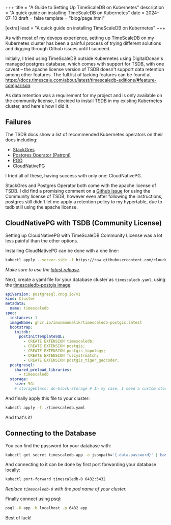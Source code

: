 +++
title = "A Guide to Setting Up TimeScaleDB on Kubernetes"
description = "A quick guide on installing TimeScaleDB on Kubernetes"
date = 2024-07-10
draft = false
template = "blog/page.html"

[extra]
lead = "A quick guide on installing TimeScaleDB on Kubernetes"
+++

As with most of my devops experience, setting up TimeScaleDB on my Kubernetes cluster has been a painful process
of trying different solutions and digging through Github issues until I succeed.

Initially, I tried using TimeScaleDB outside Kubernetes using DigitalOcean's managed postgres database, which comes
with support for TSDB, with one caveat – the apache license version of TSDB doesn't support data retention among other
features. The full list of lacking features can be found at <https://docs.timescale.com/about/latest/timescaledb-editions/#feature-comparison>.

As data retention was a requirement for my project and is only available on the community license,
I decided to install TSDB in my existing Kubernetes cluster, and here's how I did it.

## Failures

The TSDB docs show a list of recommended Kubernetes operators on their docs including:

- [StackGres]
- [Postgres Operator (Patroni)]
- [PGO]
- [CloudNativePG]

[stackgres]: https://github.com/ongres/stackgres
[postgres operator (patroni)]: https://github.com/zalando/postgres-operator
[pgo]: https://github.com/CrunchyData/postgres-operator
[cloudnativepg]: https://github.com/cloudnative-pg/cloudnative-pg

I tried all of these, having success with only one: CloudNativePG.

StackGres and Postgres Operator both come with the apache license of TSDB. I did find a promising comment on a
[Github issue] for using the Community license of TSDB, however even after following the instructions, postgres still
didn't let me apply a retention policy to my hypertable, due to tsdb still using the apache license.

[Github issue]: https://github.com/zalando/postgres-operator/issues/2132#issuecomment-2143626146

## CloudNativePG with TSDB (Community License)

Setting up CloudNativePG with TimeScaleDB Community License was a lot less painful than the other options.

Installing CloudNativePG can be done with a one liner:

```bash
kubectl apply --server-side -f https://raw.githubusercontent.com/cloudnative-pg/cloudnative-pg/release-1.23/releases/cnpg-1.23.2.yaml
```

*Make sure to use the [latest release].*

[latest release]: https://github.com/cloudnative-pg/cloudnative-pg/releases

Next, create a yaml file for your database cluster as `timescaledb.yaml`, using the [timescaledb-postgis image]:

```yaml
apiVersion: postgresql.cnpg.io/v1
kind: Cluster
metadata:
  name: timescaledb
spec:
  instances: 1
  imageName: ghcr.io/imusmanmalik/timescaledb-postgis:latest
  bootstrap:
    initdb:
      postInitTemplateSQL:
        - CREATE EXTENSION timescaledb;
        - CREATE EXTENSION postgis;
        - CREATE EXTENSION postgis_topology;
        - CREATE EXTENSION fuzzystrmatch;
        - CREATE EXTENSION postgis_tiger_geocoder;
  postgresql:
    shared_preload_libraries:
      - timescaledb
  storage:
    size: 5Gi
    # storageClass: do-block-storage # In my case, I need a custom storage class with DigitalOcean
```

[timescaledb-postgis image]: https://github.com/imusmanmalik/cloudnative-pg-timescaledb-postgis-containers

And finally apply this file to your cluster:

```bash
kubectl apply -f ./timescaledb.yaml
```

And that's it!

## Connecting to the Database

You can find the password for your database with:

```bash
kubectl get secret timescaledb-app -o jsonpath='{.data.password}' | base64 --decode
```

And connecting to it can be done by first port forwarding your database locally:

```bash
kubectl port-forward timescaledb-0 6432:5432
```

*Replace `timescaledb-0` with the pod name of your cluster.*

Finally connect using psql:

```bash
psql -U app -h localhost -p 6432 app
```

Best of luck!
